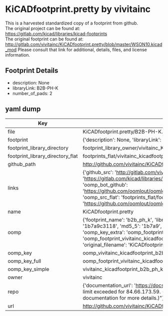 # KiCADfootprint.pretty by vivitainc  
This is a harvested standardized copy of a footprint from github.  
The original project can be found at:  
https://gitlab.com/kicad/libraries/kicad-footprints  
The original footprint can be found at:
http://gitlab.com/vivitainc/KiCADfootprint.pretty/blob/master/WSON10.kicad_mod
Please consult that link for additional, details, files, and license information.  
## Footprint Details
* description: None  
* libraryLink: B2B-PH-K  
* number_of_pads: 2  
## yaml dump  
| Key | Value |  
| --- | --- |  
| file | KiCADfootprint.pretty/B2B-PH-K.kicad_mod |  
| footprint | {'description': None, 'libraryLink': 'B2B-PH-K', 'number_of_pads': 2} |  
| footprint_library_directory | footprint_library_owner/vivitainc_KiCADfootprint.pretty |  
| footprint_library_directory_flat | footprints_flat/vivitainc_kicadfootprint_b2b_ph_k/working |  
| github_path | http://github.com/vivitainc/KiCADfootprint.pretty/blob/master/B2B-PH-K.kicad_mod |  
| links | {'github_src': 'http://gitlab.com/vivitainc/KiCADfootprint.pretty/blob/master/WSON10.kicad_mod', 'github_src_repo': 'https://gitlab.com/kicad/libraries/kicad-footprints', 'oomp_bot': 'footprints/vivitainc_kicadfootprint_b2b_ph_k/working', 'oomp_bot_github': 'https://github.com/oomlout/oomlout_oomp_footprint_bot/tree/main/footprints/vivitainc_kicadfootprint_b2b_ph_k/working', 'oomp_src_flat': 'footprints_flat/footprints_flat/vivitainc_kicadfootprint_b2b_ph_k/working', 'oomp_src_flat_github': 'https://github.com/oomlout/oomlout_oomp_footprint_src/tree/main/footprints_flat/vivitainc_kicadfootprint_b2b_ph_k/working'} |  
| name | KiCADfootprint.pretty |  
| oomp | {'footprint_name': 'b2b_ph_k', 'library_name': 'kicadfootprint', 'md5': '1b7a9c3118ea9798e9e046edbeb7a84c', 'md5_10': '1b7a9c3118', 'md5_5': '1b7a9', 'md5_6': '1b7a9c', 'oomp_key': 'oomp_vivitainc_kicadfootprint_b2b_ph_k', 'oomp_key_extra': 'oomp_footprint_vivitainc_kicadfootprint_b2b_ph_k', 'oomp_key_full': 'oomp_footprint_vivitainc_kicadfootprint_b2b_ph_k_1b7a9c', 'oomp_key_simple': 'vivitainc_kicadfootprint_b2b_ph_k', 'original_filename': 'KiCADfootprint.pretty/B2B-PH-K.kicad_mod', 'owner_name': 'vivitainc'} |  
| oomp_key | oomp_vivitainc_kicadfootprint_b2b_ph_k |  
| oomp_key_full | oomp_footprint_vivitainc_kicadfootprint_b2b_ph_k |  
| oomp_key_simple | vivitainc_kicadfootprint_b2b_ph_k |  
| owner | vivitainc |  
| repo | {'documentation_url': 'https://docs.github.com/rest/overview/resources-in-the-rest-api#rate-limiting', 'message': "API rate limit exceeded for 84.66.173.59. (But here's the good news: Authenticated requests get a higher rate limit. Check out the documentation for more details.)"} |  
| url | http://github.com/vivitainc/KiCADfootprint.pretty |  

